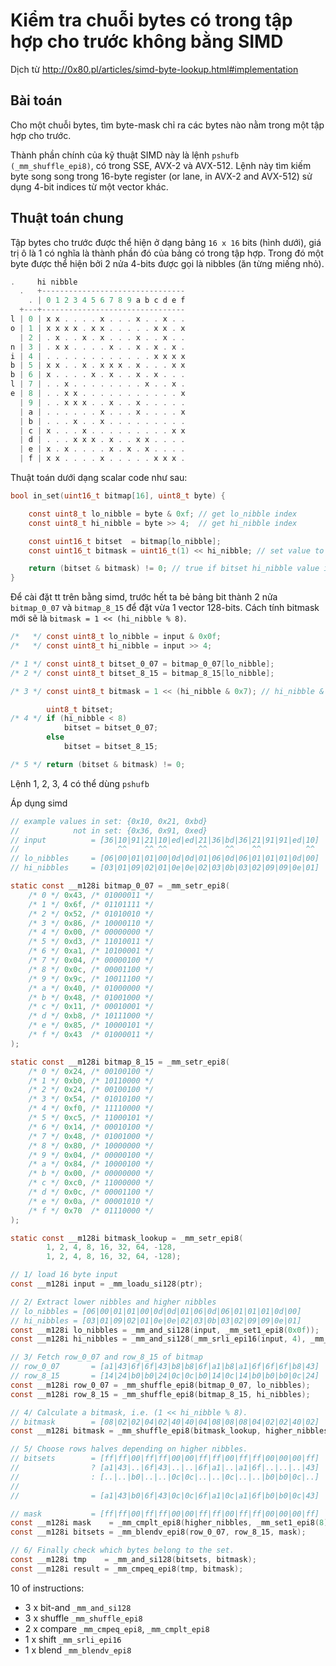 # Kiểm tra chuỗi bytes có trong tập hợp cho trước không bằng SIMD

Dịch từ http://0x80.pl/articles/simd-byte-lookup.html#implementation


## Bài toán

Cho một chuỗi bytes, tìm byte-mask chỉ ra các bytes nào nằm trong một tập hợp cho trước.

Thành phần chính của kỹ thuật SIMD này là lệnh `pshufb (_mm_shuffle_epi8)`, có trong SSE, AVX-2 và AVX-512. Lệnh này tìm kiếm byte song song trong 16-byte register (or lane, in AVX-2 and AVX-512) sử dụng 4-bit indices từ một vector khác.

## Thuật toán chung

Tập bytes cho trước được thể hiện ở dạng bảng `16 x 16` bits (hình dưới), giá trị ô là 1 có nghĩa là thành phần đó của bảng có trong tập hợp. Trong đó một byte được thể hiện bởi 2 nửa 4-bits được gọi là nibbles (ăn từng miếng nhỏ).

```c
.     hi nibble
  .   +--------------------------------
    . | 0 1 2 3 4 5 6 7 8 9 a b c d e f
  +---+--------------------------------
l | 0 | x x . . . . x . . . x . . x . .
o | 1 | x x x x . x x . . . . . x x . x
  | 2 | . x . . x . x . . . x . . x . .
n | 3 | . x x . . . . x . . x . x . x .
i | 4 | . . . . . . . . . . . . x x x x
b | 5 | x x . . x . x x x . x . . . x x
b | 6 | x . . . . x . x . . x . x . . .
l | 7 | . . x . . . . . . . . x . . x .
e | 8 | . . x x . . . . . . . . . . . x
  | 9 | . . x x x . . x . . x . . . . .
  | a | . . . . . . x . . . x . . . . x
  | b | . . . x . . x . . . . . . . . .
  | c | x . . . x . . . . . . . . . x x
  | d | . . . x x x . x . . x x . . . .
  | e | x . x . . . . x . x . x . . . .
  | f | x x . . . . x . . . . . x x x .
```

Thuật toán dưới dạng scalar code như sau:
```c
bool in_set(uint16_t bitmap[16], uint8_t byte) {

    const uint8_t lo_nibble = byte & 0xf; // get lo_nibble index
    const uint8_t hi_nibble = byte >> 4;  // get hi_nibble index

    const uint16_t bitset  = bitmap[lo_nibble];
    const uint16_t bitmask = uint16_t(1) << hi_nibble; // set value to 1 at hi_nibble index

    return (bitset & bitmask) != 0; // true if bitset hi_nibble value is 1
}
```

Để cài đặt tt trên bằng simd, trước hết ta bẻ bảng bit thành 2 nửa `bitmap_0_07` và `bitmap_8_15` để đặt vừa 1 vector 128-bits. Cách tính bitmask mới sẽ là `bitmask = 1 << (hi_nibble % 8)`.
```c
/*   */ const uint8_t lo_nibble = input & 0x0f;
/*   */ const uint8_t hi_nibble = input >> 4;

/* 1 */ const uint8_t bitset_0_07 = bitmap_0_07[lo_nibble];
/* 2 */ const uint8_t bitset_8_15 = bitmap_8_15[lo_nibble];

/* 3 */ const uint8_t bitmask = 1 << (hi_nibble & 0x7); // hi_nibble & 0b111 == hi_nibble & 8

        uint8_t bitset;
/* 4 */ if (hi_nibble < 8)
            bitset = bitset_0_07;
        else
            bitset = bitset_8_15;

/* 5 */ return (bitset & bitmask) != 0;
```
Lệnh 1, 2, 3, 4 có thể dùng `pshufb`

Áp dụng simd
```c
// example values in set: {0x10, 0x21, 0xbd}
//            not in set: {0x36, 0x91, 0xed}
// input          = [36|10|91|21|10|ed|ed|21|36|bd|36|21|91|91|ed|10]
//                      ^^    ^^ ^^       ^^    ^^    ^^          ^^
// lo_nibbles     = [06|00|01|01|00|0d|0d|01|06|0d|06|01|01|01|0d|00]
// hi_nibbles     = [03|01|09|02|01|0e|0e|02|03|0b|03|02|09|09|0e|01]

static const __m128i bitmap_0_07 = _mm_setr_epi8(
    /* 0 */ 0x43, /* 01000011 */
    /* 1 */ 0x6f, /* 01101111 */
    /* 2 */ 0x52, /* 01010010 */
    /* 3 */ 0x86, /* 10000110 */
    /* 4 */ 0x00, /* 00000000 */
    /* 5 */ 0xd3, /* 11010011 */
    /* 6 */ 0xa1, /* 10100001 */
    /* 7 */ 0x04, /* 00000100 */
    /* 8 */ 0x0c, /* 00001100 */
    /* 9 */ 0x9c, /* 10011100 */
    /* a */ 0x40, /* 01000000 */
    /* b */ 0x48, /* 01001000 */
    /* c */ 0x11, /* 00010001 */
    /* d */ 0xb8, /* 10111000 */
    /* e */ 0x85, /* 10000101 */
    /* f */ 0x43  /* 01000011 */
);

static const __m128i bitmap_8_15 = _mm_setr_epi8(
    /* 0 */ 0x24, /* 00100100 */
    /* 1 */ 0xb0, /* 10110000 */
    /* 2 */ 0x24, /* 00100100 */
    /* 3 */ 0x54, /* 01010100 */
    /* 4 */ 0xf0, /* 11110000 */
    /* 5 */ 0xc5, /* 11000101 */
    /* 6 */ 0x14, /* 00010100 */
    /* 7 */ 0x48, /* 01001000 */
    /* 8 */ 0x80, /* 10000000 */
    /* 9 */ 0x04, /* 00000100 */
    /* a */ 0x84, /* 10000100 */
    /* b */ 0x00, /* 00000000 */
    /* c */ 0xc0, /* 11000000 */
    /* d */ 0x0c, /* 00001100 */
    /* e */ 0x0a, /* 00001010 */
    /* f */ 0x70  /* 01110000 */
);

static const __m128i bitmask_lookup = _mm_setr_epi8(
        1, 2, 4, 8, 16, 32, 64, -128,
        1, 2, 4, 8, 16, 32, 64, -128);

// 1/ load 16 byte input
const __m128i input = _mm_loadu_si128(ptr);

// 2/ Extract lower nibbles and higher nibbles
// lo_nibbles = [06|00|01|01|00|0d|0d|01|06|0d|06|01|01|01|0d|00]
// hi_nibbles = [03|01|09|02|01|0e|0e|02|03|0b|03|02|09|09|0e|01]
const __m128i lo_nibbles = _mm_and_si128(input, _mm_set1_epi8(0x0f));
const __m128i hi_nibbles = _mm_and_si128(_mm_srli_epi16(input, 4), _mm_set1_epi8(0x0f));

// 3/ Fetch row_0_07 and row_8_15 of bitmap
// row_0_07       = [a1|43|6f|6f|43|b8|b8|6f|a1|b8|a1|6f|6f|6f|b8|43]
// row_8_15       = [14|24|b0|b0|24|0c|0c|b0|14|0c|14|b0|b0|b0|0c|24]
const __m128i row_0_07 = _mm_shuffle_epi8(bitmap_0_07, lo_nibbles);
const __m128i row_8_15 = _mm_shuffle_epi8(bitmap_8_15, hi_nibbles);

// 4/ Calculate a bitmask, i.e. (1 << hi_nibble % 8).
// bitmask        = [08|02|02|04|02|40|40|04|08|08|08|04|02|02|40|02]
const __m128i bitmask = _mm_shuffle_epi8(bitmask_lookup, higher_nibbles);

// 5/ Choose rows halves depending on higher nibbles.
// bitsets        = [ff|ff|00|ff|ff|00|00|ff|ff|00|ff|ff|00|00|00|ff]
//                ? [a1|43|..|6f|43|..|..|6f|a1|..|a1|6f|..|..|..|43]
//                : [..|..|b0|..|..|0c|0c|..|..|0c|..|..|b0|b0|0c|..]
//
//                = [a1|43|b0|6f|43|0c|0c|6f|a1|0c|a1|6f|b0|b0|0c|43]

// mask           = [ff|ff|00|ff|ff|00|00|ff|ff|00|ff|ff|00|00|00|ff]
const __m128i mask    = _mm_cmplt_epi8(higher_nibbles, _mm_set1_epi8(8));
const __m128i bitsets = _mm_blendv_epi8(row_0_07, row_8_15, mask);

// 6/ Finally check which bytes belong to the set.
const __m128i tmp    = _mm_and_si128(bitsets, bitmask);
const __m128i result = _mm_cmpeq_epi8(tmp, bitmask);
```

10 of instructions:
- 3 x bit-and   `_mm_and_si128`
- 3 x shuffle   `_mm_shuffle_epi8`
- 2 x compare   `_mm_cmpeq_epi8`, `_mm_cmplt_epi8`
- 1 x shift     `_mm_srli_epi16`
- 1 x blend     `_mm_blendv_epi8`